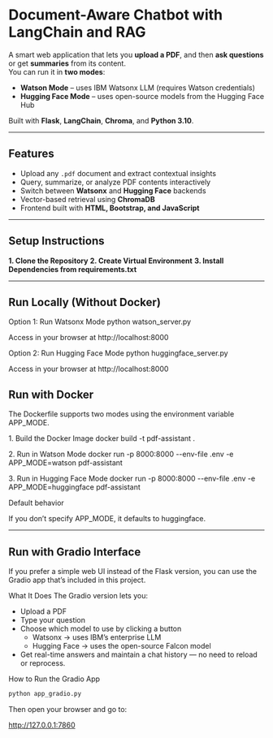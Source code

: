 # Document-Aware Chatbot with LangChain and RAG 


A smart web application that lets you **upload a PDF**, and then **ask questions** or get **summaries** from its content.  
You can run it in **two modes**:
- **Watson Mode** – uses IBM Watsonx LLM (requires Watson credentials)  
- **Hugging Face Mode** – uses open-source models from the Hugging Face Hub  

Built with **Flask**, **LangChain**, **Chroma**, and **Python 3.10**.

---

## Features
- Upload any `.pdf` document and extract contextual insights
- Query, summarize, or analyze PDF contents interactively
- Switch between **Watsonx** and **Hugging Face** backends
- Vector-based retrieval using **ChromaDB**
- Frontend built with **HTML, Bootstrap, and JavaScript**

---

## Setup Instructions

**1️. Clone the Repository**
**2. Create Virtual Environment**
**3. Install Dependencies from requirements.txt**

---

## Run Locally (Without Docker)
Option 1: Run Watsonx Mode
python watson_server.py


Access in your browser at http://localhost:8000

Option 2: Run Hugging Face Mode
python huggingface_server.py


Access in your browser at http://localhost:8000

## Run with Docker

The Dockerfile supports two modes using the environment variable APP_MODE.

1️. Build the Docker Image
docker build -t pdf-assistant .

2️. Run in Watson Mode
docker run -p 8000:8000 --env-file .env -e APP_MODE=watson pdf-assistant

3️. Run in Hugging Face Mode
docker run -p 8000:8000 --env-file .env -e APP_MODE=huggingface pdf-assistant

Default behavior

If you don’t specify APP_MODE, it defaults to huggingface.

---

## Run with Gradio Interface

If you prefer a simple web UI instead of the Flask version, you can use the Gradio app that’s included in this project.

What It Does
The Gradio version lets you:

- Upload a PDF
- Type your question
- Choose which model to use by clicking a button
  - Watsonx → uses IBM’s enterprise LLM
  - Hugging Face → uses the open-source Falcon model
- Get real-time answers and maintain a chat history — no need to reload or reprocess.

How to Run the Gradio App

```python
python app_gradio.py
```

Then open your browser and go to:

http://127.0.0.1:7860

